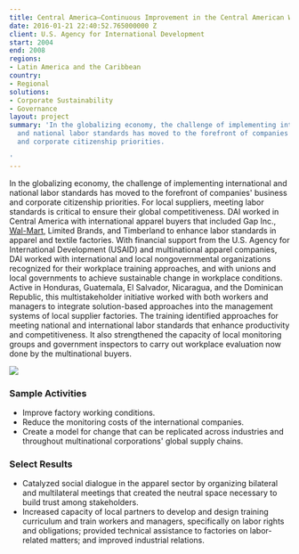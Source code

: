 ```yaml
---
title: Central America—Continuous Improvement in the Central American Workplace (CIMCAW)
date: 2016-01-21 22:40:52.765000000 Z
client: U.S. Agency for International Development
start: 2004
end: 2008
regions:
- Latin America and the Caribbean
country:
- Regional
solutions:
- Corporate Sustainability
- Governance
layout: project
summary: 'In the globalizing economy, the challenge of implementing international
  and national labor standards has moved to the forefront of companies'' business
  and corporate citizenship priorities.

'
---
```


In the globalizing economy, the challenge of implementing international and national labor standards has moved to the forefront of companies' business and corporate citizenship priorities. For local suppliers, meeting labor standards is critical to ensure their global competitiveness. DAI worked in Central America with international apparel buyers that included Gap Inc., [Wal-Mart,][1] Limited Brands, and Timberland to enhance labor standards in apparel and textile factories. With financial support from the U.S. Agency for International Development (USAID) and multinational apparel companies, DAI worked with international and local nongovernmental organizations recognized for their workplace training approaches, and with unions and local governments to achieve sustainable change in workplace conditions. Active in Honduras, Guatemala, El Salvador, Nicaragua, and the Dominican Republic, this multistakeholder initiative worked with both workers and managers to integrate solution-based approaches into the management systems of local supplier factories. The training identified approaches for meeting national and international labor standards that enhance productivity and competitiveness. It also strengthened the capacity of local monitoring groups and government inspectors to carry out workplace evaluation now done by the multinational buyers.

![][2]

###  Sample Activities

* Improve factory working conditions.
* Reduce the monitoring costs of the international companies.
* Create a model for change that can be replicated across industries and throughout multinational corporations' global supply chains.

###  Select Results

* Catalyzed social dialogue in the apparel sector by organizing bilateral and multilateral meetings that created the neutral space necessary to build trust among stakeholders.
* Increased capacity of local partners to develop and design training curriculum and train workers and managers, specifically on labor rights and obligations; provided technical assistance to factories on labor-related matters; and improved industrial relations.

[1]: http://wdi-publishing.com/DocFiles/PDF/cases/preview/WDI-1430438P.pdf
[2]: /assets/images/projects/CIMCAW.jpg
